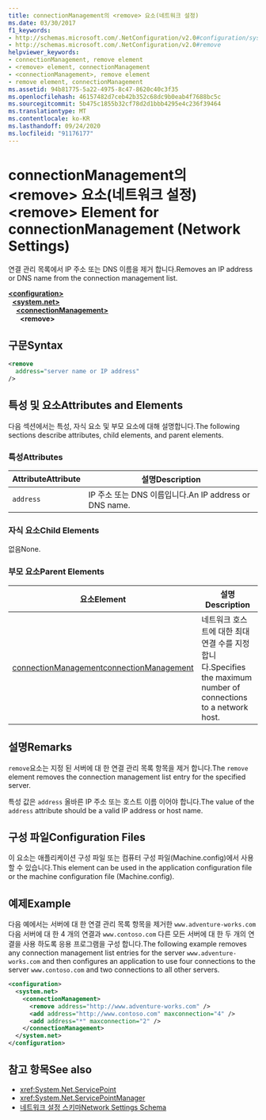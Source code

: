 ```yaml
---
title: connectionManagement의 <remove> 요소(네트워크 설정)
ms.date: 03/30/2017
f1_keywords:
- http://schemas.microsoft.com/.NetConfiguration/v2.0#configuration/system.net/connectionManagement/remove
- http://schemas.microsoft.com/.NetConfiguration/v2.0#remove
helpviewer_keywords:
- connectionManagement, remove element
- <remove> element, connectionManagement
- <connectionManagement>, remove element
- remove element, connectionManagement
ms.assetid: 94b81775-5a22-4975-8c47-8620c40c3f35
ms.openlocfilehash: 46157482d7ceb42b352c68dc9b0eab4f7688bc5c
ms.sourcegitcommit: 5b475c1855b32cf78d2d1bbb4295e4c236f39464
ms.translationtype: MT
ms.contentlocale: ko-KR
ms.lasthandoff: 09/24/2020
ms.locfileid: "91176177"
---
```

# <a name="remove-element-for-connectionmanagement-network-settings"></a><span data-ttu-id="c99fe-102">connectionManagement의 \<remove> 요소(네트워크 설정)</span><span class="sxs-lookup"><span data-stu-id="c99fe-102">\<remove> Element for connectionManagement (Network Settings)</span></span>

<span data-ttu-id="c99fe-103">연결 관리 목록에서 IP 주소 또는 DNS 이름을 제거 합니다.</span><span class="sxs-lookup"><span data-stu-id="c99fe-103">Removes an IP address or DNS name from the connection management list.</span></span>  

[**\<configuration>**](../configuration-element.md)\
&nbsp;&nbsp;[**\<system.net>**](system-net-element-network-settings.md)\
&nbsp;&nbsp;&nbsp;&nbsp;[**\<connectionManagement>**](connectionmanagement-element-network-settings.md)\
&nbsp;&nbsp;&nbsp;&nbsp;&nbsp;&nbsp;**\<remove>**

## <a name="syntax"></a><span data-ttu-id="c99fe-104">구문</span><span class="sxs-lookup"><span data-stu-id="c99fe-104">Syntax</span></span>  
  
```xml  
<remove
  address="server name or IP address"
/>  
```  
  
## <a name="attributes-and-elements"></a><span data-ttu-id="c99fe-105">특성 및 요소</span><span class="sxs-lookup"><span data-stu-id="c99fe-105">Attributes and Elements</span></span>  

 <span data-ttu-id="c99fe-106">다음 섹션에서는 특성, 자식 요소 및 부모 요소에 대해 설명합니다.</span><span class="sxs-lookup"><span data-stu-id="c99fe-106">The following sections describe attributes, child elements, and parent elements.</span></span>  
  
### <a name="attributes"></a><span data-ttu-id="c99fe-107">특성</span><span class="sxs-lookup"><span data-stu-id="c99fe-107">Attributes</span></span>  
  
|<span data-ttu-id="c99fe-108">**Attribute**</span><span class="sxs-lookup"><span data-stu-id="c99fe-108">**Attribute**</span></span>|<span data-ttu-id="c99fe-109">**설명**</span><span class="sxs-lookup"><span data-stu-id="c99fe-109">**Description**</span></span>|  
|-------------------|---------------------|  
|`address`|<span data-ttu-id="c99fe-110">IP 주소 또는 DNS 이름입니다.</span><span class="sxs-lookup"><span data-stu-id="c99fe-110">An IP address or DNS name.</span></span>|  
  
### <a name="child-elements"></a><span data-ttu-id="c99fe-111">자식 요소</span><span class="sxs-lookup"><span data-stu-id="c99fe-111">Child Elements</span></span>  

 <span data-ttu-id="c99fe-112">없음</span><span class="sxs-lookup"><span data-stu-id="c99fe-112">None.</span></span>  
  
### <a name="parent-elements"></a><span data-ttu-id="c99fe-113">부모 요소</span><span class="sxs-lookup"><span data-stu-id="c99fe-113">Parent Elements</span></span>  
  
|<span data-ttu-id="c99fe-114">**요소**</span><span class="sxs-lookup"><span data-stu-id="c99fe-114">**Element**</span></span>|<span data-ttu-id="c99fe-115">**설명**</span><span class="sxs-lookup"><span data-stu-id="c99fe-115">**Description**</span></span>|  
|-----------------|---------------------|  
|[<span data-ttu-id="c99fe-116">connectionManagement</span><span class="sxs-lookup"><span data-stu-id="c99fe-116">connectionManagement</span></span>](connectionmanagement-element-network-settings.md)|<span data-ttu-id="c99fe-117">네트워크 호스트에 대한 최대 연결 수를 지정합니다.</span><span class="sxs-lookup"><span data-stu-id="c99fe-117">Specifies the maximum number of connections to a network host.</span></span>|  
  
## <a name="remarks"></a><span data-ttu-id="c99fe-118">설명</span><span class="sxs-lookup"><span data-stu-id="c99fe-118">Remarks</span></span>  

 <span data-ttu-id="c99fe-119">`remove`요소는 지정 된 서버에 대 한 연결 관리 목록 항목을 제거 합니다.</span><span class="sxs-lookup"><span data-stu-id="c99fe-119">The `remove` element removes the connection management list entry for the specified server.</span></span>  
  
 <span data-ttu-id="c99fe-120">특성 값은 `address` 올바른 IP 주소 또는 호스트 이름 이어야 합니다.</span><span class="sxs-lookup"><span data-stu-id="c99fe-120">The value of the `address` attribute should be a valid IP address or host name.</span></span>  
  
## <a name="configuration-files"></a><span data-ttu-id="c99fe-121">구성 파일</span><span class="sxs-lookup"><span data-stu-id="c99fe-121">Configuration Files</span></span>  

 <span data-ttu-id="c99fe-122">이 요소는 애플리케이션 구성 파일 또는 컴퓨터 구성 파일(Machine.config)에서 사용할 수 있습니다.</span><span class="sxs-lookup"><span data-stu-id="c99fe-122">This element can be used in the application configuration file or the machine configuration file (Machine.config).</span></span>  
  
## <a name="example"></a><span data-ttu-id="c99fe-123">예제</span><span class="sxs-lookup"><span data-stu-id="c99fe-123">Example</span></span>  

 <span data-ttu-id="c99fe-124">다음 예에서는 서버에 대 한 연결 관리 목록 항목을 제거한 `www.adventure-works.com` 다음 서버에 대 한 4 개의 연결과 `www.contoso.com` 다른 모든 서버에 대 한 두 개의 연결을 사용 하도록 응용 프로그램을 구성 합니다.</span><span class="sxs-lookup"><span data-stu-id="c99fe-124">The following example removes any connection management list entries for the server `www.adventure-works.com` and then configures an application to use four connections to the server `www.contoso.com` and two connections to all other servers.</span></span>  
  
```xml  
<configuration>  
  <system.net>  
    <connectionManagement>  
      <remove address="http://www.adventure-works.com" />  
      <add address="http://www.contoso.com" maxconnection="4" />  
      <add address="*" maxconnection="2" />  
    </connectionManagement>  
  </system.net>  
</configuration>  
```  
  
## <a name="see-also"></a><span data-ttu-id="c99fe-125">참고 항목</span><span class="sxs-lookup"><span data-stu-id="c99fe-125">See also</span></span>

- <xref:System.Net.ServicePoint>
- <xref:System.Net.ServicePointManager>
- [<span data-ttu-id="c99fe-126">네트워크 설정 스키마</span><span class="sxs-lookup"><span data-stu-id="c99fe-126">Network Settings Schema</span></span>](index.md)
